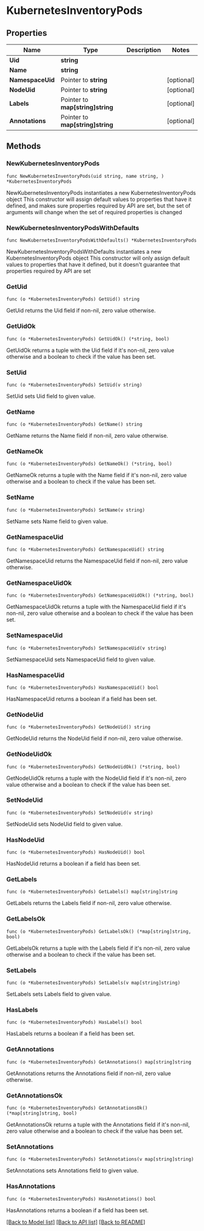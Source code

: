 # KubernetesInventoryPods

## Properties

Name | Type | Description | Notes
------------ | ------------- | ------------- | -------------
**Uid** | **string** |  | 
**Name** | **string** |  | 
**NamespaceUid** | Pointer to **string** |  | [optional] 
**NodeUid** | Pointer to **string** |  | [optional] 
**Labels** | Pointer to **map[string]string** |  | [optional] 
**Annotations** | Pointer to **map[string]string** |  | [optional] 

## Methods

### NewKubernetesInventoryPods

`func NewKubernetesInventoryPods(uid string, name string, ) *KubernetesInventoryPods`

NewKubernetesInventoryPods instantiates a new KubernetesInventoryPods object
This constructor will assign default values to properties that have it defined,
and makes sure properties required by API are set, but the set of arguments
will change when the set of required properties is changed

### NewKubernetesInventoryPodsWithDefaults

`func NewKubernetesInventoryPodsWithDefaults() *KubernetesInventoryPods`

NewKubernetesInventoryPodsWithDefaults instantiates a new KubernetesInventoryPods object
This constructor will only assign default values to properties that have it defined,
but it doesn't guarantee that properties required by API are set

### GetUid

`func (o *KubernetesInventoryPods) GetUid() string`

GetUid returns the Uid field if non-nil, zero value otherwise.

### GetUidOk

`func (o *KubernetesInventoryPods) GetUidOk() (*string, bool)`

GetUidOk returns a tuple with the Uid field if it's non-nil, zero value otherwise
and a boolean to check if the value has been set.

### SetUid

`func (o *KubernetesInventoryPods) SetUid(v string)`

SetUid sets Uid field to given value.


### GetName

`func (o *KubernetesInventoryPods) GetName() string`

GetName returns the Name field if non-nil, zero value otherwise.

### GetNameOk

`func (o *KubernetesInventoryPods) GetNameOk() (*string, bool)`

GetNameOk returns a tuple with the Name field if it's non-nil, zero value otherwise
and a boolean to check if the value has been set.

### SetName

`func (o *KubernetesInventoryPods) SetName(v string)`

SetName sets Name field to given value.


### GetNamespaceUid

`func (o *KubernetesInventoryPods) GetNamespaceUid() string`

GetNamespaceUid returns the NamespaceUid field if non-nil, zero value otherwise.

### GetNamespaceUidOk

`func (o *KubernetesInventoryPods) GetNamespaceUidOk() (*string, bool)`

GetNamespaceUidOk returns a tuple with the NamespaceUid field if it's non-nil, zero value otherwise
and a boolean to check if the value has been set.

### SetNamespaceUid

`func (o *KubernetesInventoryPods) SetNamespaceUid(v string)`

SetNamespaceUid sets NamespaceUid field to given value.

### HasNamespaceUid

`func (o *KubernetesInventoryPods) HasNamespaceUid() bool`

HasNamespaceUid returns a boolean if a field has been set.

### GetNodeUid

`func (o *KubernetesInventoryPods) GetNodeUid() string`

GetNodeUid returns the NodeUid field if non-nil, zero value otherwise.

### GetNodeUidOk

`func (o *KubernetesInventoryPods) GetNodeUidOk() (*string, bool)`

GetNodeUidOk returns a tuple with the NodeUid field if it's non-nil, zero value otherwise
and a boolean to check if the value has been set.

### SetNodeUid

`func (o *KubernetesInventoryPods) SetNodeUid(v string)`

SetNodeUid sets NodeUid field to given value.

### HasNodeUid

`func (o *KubernetesInventoryPods) HasNodeUid() bool`

HasNodeUid returns a boolean if a field has been set.

### GetLabels

`func (o *KubernetesInventoryPods) GetLabels() map[string]string`

GetLabels returns the Labels field if non-nil, zero value otherwise.

### GetLabelsOk

`func (o *KubernetesInventoryPods) GetLabelsOk() (*map[string]string, bool)`

GetLabelsOk returns a tuple with the Labels field if it's non-nil, zero value otherwise
and a boolean to check if the value has been set.

### SetLabels

`func (o *KubernetesInventoryPods) SetLabels(v map[string]string)`

SetLabels sets Labels field to given value.

### HasLabels

`func (o *KubernetesInventoryPods) HasLabels() bool`

HasLabels returns a boolean if a field has been set.

### GetAnnotations

`func (o *KubernetesInventoryPods) GetAnnotations() map[string]string`

GetAnnotations returns the Annotations field if non-nil, zero value otherwise.

### GetAnnotationsOk

`func (o *KubernetesInventoryPods) GetAnnotationsOk() (*map[string]string, bool)`

GetAnnotationsOk returns a tuple with the Annotations field if it's non-nil, zero value otherwise
and a boolean to check if the value has been set.

### SetAnnotations

`func (o *KubernetesInventoryPods) SetAnnotations(v map[string]string)`

SetAnnotations sets Annotations field to given value.

### HasAnnotations

`func (o *KubernetesInventoryPods) HasAnnotations() bool`

HasAnnotations returns a boolean if a field has been set.


[[Back to Model list]](../README.md#documentation-for-models) [[Back to API list]](../README.md#documentation-for-api-endpoints) [[Back to README]](../README.md)


